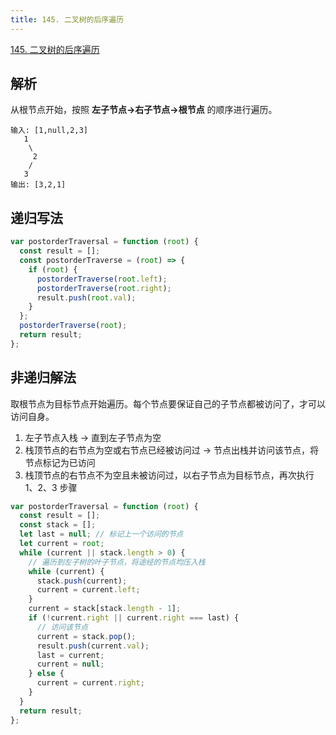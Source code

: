 ```yaml
---
title: 145. 二叉树的后序遍历
---
```


[145. 二叉树的后序遍历 ](https://leetcode.cn/problems/binary-tree-postorder-traversal/)

## 解析

从根节点开始，按照 **左子节点->右子节点->根节点** 的顺序进行遍历。

```
输入: [1,null,2,3]
   1
    \
     2
    /
   3
输出: [3,2,1]
```

## 递归写法

```javascript
var postorderTraversal = function (root) {
  const result = [];
  const postorderTraverse = (root) => {
    if (root) {
      postorderTraverse(root.left);
      postorderTraverse(root.right);
      result.push(root.val);
    }
  };
  postorderTraverse(root);
  return result;
};
```

## 非递归解法

取根节点为目标节点开始遍历。每个节点要保证自己的子节点都被访问了，才可以访问自身。

1. 左子节点入栈 -> 直到左子节点为空
2. 栈顶节点的右节点为空或右节点已经被访问过 -> 节点出栈并访问该节点，将节点标记为已访问
3. 栈顶节点的右节点不为空且未被访问过，以右子节点为目标节点，再次执行 1、2、3 步骤

```javascript
var postorderTraversal = function (root) {
  const result = [];
  const stack = [];
  let last = null; // 标记上一个访问的节点
  let current = root;
  while (current || stack.length > 0) {
    // 遍历到左子树的叶子节点，将途经的节点均压入栈
    while (current) {
      stack.push(current);
      current = current.left;
    }
    current = stack[stack.length - 1];
    if (!current.right || current.right === last) {
      // 访问该节点
      current = stack.pop();
      result.push(current.val);
      last = current;
      current = null;
    } else {
      current = current.right;
    }
  }
  return result;
};
```
